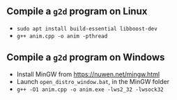 ## Compile a `g2d` program on Linux

- `sudo apt install build-essential libboost-dev`
- `g++ anim.cpp -o anim -pthread`

## Compile a `g2d` program on Windows

- Install MinGW from <https://nuwen.net/mingw.html>
- Launch `open_distro_window.bat`, in the MinGW folder
- `g++ -O1 anim.cpp -o anim.exe -lws2_32 -lwsock32`

